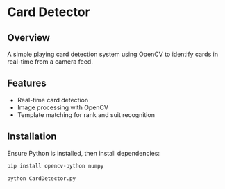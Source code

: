 # Card Detector

## Overview
A simple playing card detection system using OpenCV to identify cards in real-time from a camera feed.

## Features
- Real-time card detection  
- Image processing with OpenCV  
- Template matching for rank and suit recognition  

## Installation
Ensure Python is installed, then install dependencies:

```bash
pip install opencv-python numpy

python CardDetector.py
